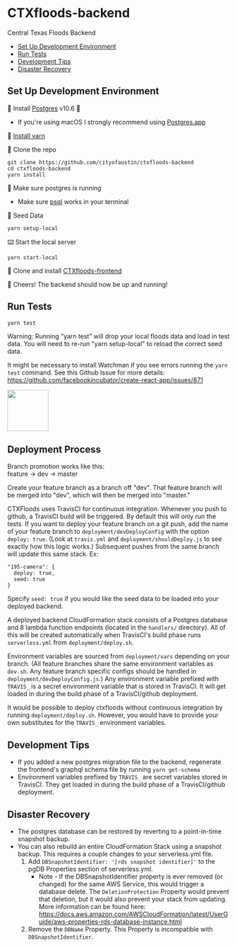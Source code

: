 # CTXfloods-backend

Central Texas Floods Backend

- [Set Up Development Environment](#Set-Up-Development-Environment)
- [Run Tests](#Run-Tests)
- [Development Tips](#development-tips)
- [Disaster Recovery](#disaster-recovery)

## Set Up Development Environment

💾 Install [Postgres](https://www.postgresql.org/) v10.6 🐘

* If you're using macOS I strongly recommend using [Postgres.app](http://postgresapp.com/)

💾 [Install yarn](https://yarnpkg.com/en/docs/install)

👯 Clone the repo

```
git clone https://github.com/cityofaustin/ctxfloods-backend
cd ctxfloods-backend
yarn install
```

🐘 Make sure postgres is running

* Make sure [psql](https://postgresapp.com/documentation/cli-tools.html) works in your terminal

🌱 Seed Data

```
yarn setup-local
```

⌨️ Start the local server

```
yarn start-local
```

💾 Clone and install [CTXfloods-frontend](https://github.com/cityofaustin/ctxfloods)

🍻 Cheers! The backend should now be up and running!

## Run Tests

```
yarn test
```
Warning: Running "yarn test" will drop your local floods data and load in test data. You will need to re-run "yarn setup-local" to reload the correct seed data.

It might be necessary to install Watchman if you see errors running the `yarn test` command. See this Github Issue for more details: https://github.com/facebookincubator/create-react-app/issues/871

<img src="/README/backendtestspassed.png" align="middle" height="93" >

## Deployment Process
Branch promotion works like this:<br>
feature -> dev -> master

Create your feature branch as a branch off "dev". That feature branch will be merged into "dev", which will then be merged into "master."

CTXFloods uses TravisCI for continuous integration. Whenever you push to github, a TravisCI build will be triggered. By default this will only run the tests. If you want to deploy your feature branch on a git push, add the name of your feature branch to `deployment/devDeployConfig` with the option `deploy: true`. (Look at `travis.yml` and `deployment/shouldDeploy.js` to see exactly how this logic works.) Subsequent pushes from the same branch will update this same stack. Ex:
```
"195-camera": {
  deploy: true,
  seed: true
}
```
Specify `seed: true` if you would like the seed data to be loaded into your deployed backend.

A deployed backend CloudFormation stack consists of a Postgres database and 8 lambda function endpoints (located in the `handlers/` directory). All of this will be created automatically when TravisCI's build phase runs `serverless.yml` from `deployment/deploy.sh`.

Environment variables are sourced from `deployment/vars` depending on your branch. (All feature branches share the same environment variables as `dev.sh`. Any feature branch specific configs should be handled in `deployment/devDeployConfig.js`.) Any environment variable prefixed with `TRAVIS_` is a secret environment variable that is stored in TravisCI. It will get loaded in during the build phase of a TravisCI/github deployment.

It would be possible to deploy ctxfloods without continuous integration by running `deployment/deploy.sh`. However, you would have to provide your own substitutes for the `TRAVIS_` environment variables.

## Development Tips
+ If you added a new postgres migration file to the backend, regenerate the frontend's graphql schema file by running `yarn get-schema`
+ Environment variables prefixed by `TRAVIS_` are secret variables stored in TravisCI. They get loaded in during the build phase of a TravisCI/github deployment.

## Disaster Recovery
+ The postgres database can be restored by reverting to a point-in-time snapshot backup.
+ You can also rebuild an entire CloudFormation Stack using a snapshot backup. This requires a couple changes to your serverless.yml file.
   1. Add `DBSnapshotIdentifier: '[rds snapshot identifier]'` to the pgDB Properties section of serverless.yml.
      + Note - If the DBSnapshotIdentifier property is ever removed (or changed) for the same AWS Service, this would trigger a database delete. The `DeletionProtection` Property would prevent that deletion, but it would also prevent your stack from updating. More information can be found here: https://docs.aws.amazon.com/AWSCloudFormation/latest/UserGuide/aws-properties-rds-database-instance.html
  2. Remove the `DBName` Property. This Property is incompatible with `DBSnapshotIdentifier`.
